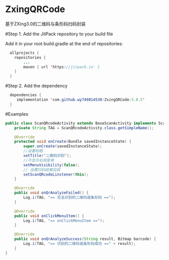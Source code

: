# ZxingQRCode
基于ZXing3.0的二维码与条形码扫码封装

#Step 1. Add the JitPack repository to your build file

Add it in your root build.gradle at the end of repositories:
```java
  allprojects {
	repositories {
		...
		maven { url 'https://jitpack.io' }
	}
  }
```

#Step 2. Add the dependency

```java
  dependencies {
	 implementation 'com.github.wy749814530:ZxingQRCode:3.0.5'
  }
```
  
#Examples
```java
public class ScanQRcodeActivity extends BaseScanActivity implements ScanQRcodeLinstener {
    private String TAG = ScanQRcodeActivity.class.getSimpleName();

    @Override
    protected void onCreate(Bundle savedInstanceState) {
        super.onCreate(savedInstanceState);
        //设置标题
        setTitle("二维码识别");
        //不显示右侧菜单
        setMenuVisibility(false);
        // 设置扫码结果回调
        setScanQRcodeLinstener(this);
    }

    @Override
    public void onQrAnalyzeFailed() {
        Log.i(TAG, "== 无法识别的二维码或条形码 ==");
    }

    @Override
    public void onClickMenuItem() {
        Log.i(TAG, "== onClickMenuItem ==");
    }

    @Override
    public void onQrAnalyzeSuccess(String result, Bitmap barcode) {
        Log.i(TAG, "== 识别的二维码或条形码成功 ==" + result);
    }
}
```
